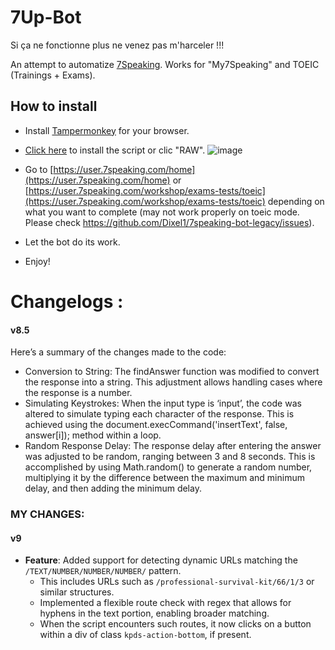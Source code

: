# 7Up-Bot

Si ça ne fonctionne plus ne venez pas m'harceler !!!

An attempt to automatize [7Speaking](7speaking.com). Works for "My7Speaking" and TOEIC (Trainings + Exams).

## How to install
- Install [Tampermonkey](https://www.tampermonkey.net/) for your browser.
- [Click here](https://github.com/Shun-Lassal/7Up-Bot/raw/main/7Speaking-bot-9.user.js) to install the script or clic "RAW".
![image](https://github.com/Dixel1/7speaking-bot-legacy/assets/63664894/4d7af9cc-8765-4d2f-b4cc-52db5ff5f256)


- Go to [https://user.7speaking.com/home](https://user.7speaking.com/home) or [https://user.7speaking.com/workshop/exams-tests/toeic](https://user.7speaking.com/workshop/exams-tests/toeic) depending on what you want to complete (may not work properly on toeic mode. Please check https://github.com/Dixel1/7speaking-bot-legacy/issues).
- Let the bot do its work.
- Enjoy!

# Changelogs :

#### v8.5

Here’s a summary of the changes made to the code:

- Conversion to String: The findAnswer function was modified to convert the response into a string. This adjustment allows handling cases where the response is a number.
- Simulating Keystrokes: When the input type is ‘input’, the code was altered to simulate typing each character of the response. This is achieved using the document.execCommand('insertText', false, answer[i]); method within a loop.
- Random Response Delay: The response delay after entering the answer was adjusted to be random, ranging between 3 and 8 seconds. This is accomplished by using Math.random() to generate a random number, multiplying it by the difference between the maximum and minimum delay, and then adding the minimum delay.

### MY CHANGES:

#### v9

- **Feature**: Added support for detecting dynamic URLs matching the `/TEXT/NUMBER/NUMBER/NUMBER/` pattern.
  - This includes URLs such as `/professional-survival-kit/66/1/3` or similar structures.
  - Implemented a flexible route check with regex that allows for hyphens in the text portion, enabling broader matching.
  - When the script encounters such routes, it now clicks on a button within a div of class `kpds-action-bottom`, if present.
